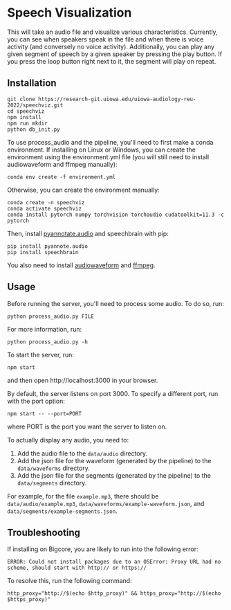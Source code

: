 # Speech Visualization

This will take an audio file and visualize various characteristics. Currently, you can see when speakers speak in the file and when there is voice activity (and conversely no voice activity). Additionally, you can play any given segment of speech by a given speaker by pressing the play button. If you press the loop button right next to it, the segment will play on repeat.

## Installation

```
git clone https://research-git.uiowa.edu/uiowa-audiology-reu-2022/speechviz.git
cd speechviz
npm install
npm run mkdir
python db_init.py
```
To use process_audio and the pipeline, you'll need to first make a conda environment. If installing on Linux or Windows, you can create the environment using the environment.yml file (you will still need to install audiowaveform and ffmpeg manually):
```
conda env create -f environment.yml
```
Otherwise, you can create the environment manually:
```
conda create -n speechviz
conda activate speechviz
conda install pytorch numpy torchvision torchaudio cudatoolkit=11.3 -c pytorch
```
Then, install [pyannotate.audio](https://github.com/pyannote/pyannote-audio) and speechbrain with pip:
```
pip install pyannote.audio
pip install speechbrain
```
You also need to install [audiowaveform](https://github.com/bbc/audiowaveform#installation) and [ffmpeg](https://ffmpeg.org/download.html).

## Usage
Before running the server, you'll need to process some audio. To do so, run:
```
python process_audio.py FILE
```
For more information, run:
```
python process_audio.py -h
```

To start the server, run:
```
npm start
```
and then open http://localhost:3000 in your browser.

By default, the server listens on port 3000. To specify a different port, run with the port option:
```
npm start -- --port=PORT
```
where PORT is the port you want the server to listen on.

To actually display any audio, you need to:
1. Add the audio file to the `data/audio` directory.
2. Add the json file for the waveform (generated by the pipeline) to the `data/waveforms` directory.
3. Add the json file for the segments (generated by the pipeline) to the `data/segments` directory.

For example, for the file `example.mp3`, there should be `data/audio/example.mp3`, `data/waveforms/example-waveform.json`, and `data/segments/example-segments.json`.

## Troubleshooting

If installing on Bigcore, you are likely to run into the following error:
```
ERROR: Could not install packages due to an OSError: Proxy URL had no scheme, should start with http:// or https://
```
To resolve this, run the following command:
```
http_proxy="http://$(echo $http_proxy)" && https_proxy="http://$(echo $https_proxy)"
```
